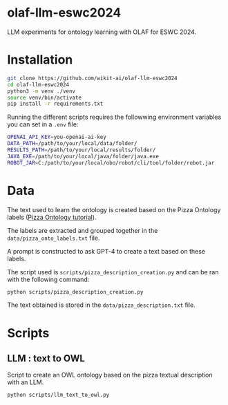 # olaf-llm-eswc2024

LLM experiments for ontology learning with OLAF for ESWC 2024.

# Installation

```bash
git clone https://github.com/wikit-ai/olaf-llm-eswc2024
cd olaf-llm-eswc2024
python3 -m venv ./venv
source venv/bin/activate
pip install -r requirements.txt
```

Running the different scripts requires the followwing environment variables you can set in a `.env` file:

```Bash
OPENAI_API_KEY=you-openai-ai-key
DATA_PATH=/path/to/your/local/data/folder/
RESULTS_PATH=/path/to/your/local/results/folder/
JAVA_EXE=/path/to/your/local/java/folder/java.exe
ROBOT_JAR=C:/path/to/your/local/obo/robot/cli/tool/folder/robot.jar
```

# Data

The text used to learn the ontology is created based on the Pizza Ontology labels ([Pizza Ontology tutorial](https://github.com/owlcs/pizza-ontology/tree/master)). 

The labels are extracted and grouped together in the ``data/pizza_onto_labels.txt`` file. 

A prompt is constructed to ask GPT-4 to create a text based on these labels. 

The script used is ``scripts/pizza_description_creation.py`` and can be ran with the following command:

```bash
python scripts/pizza_description_creation.py
```

The text obtained is stored in the ``data/pizza_description.txt`` file.

# Scripts

## LLM : text to OWL

Script to create an OWL ontology based on the pizza textual description with an LLM.

```bash
python scripts/llm_text_to_owl.py
```